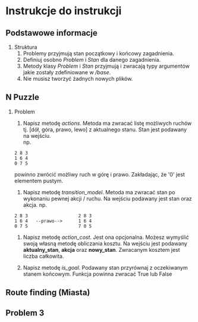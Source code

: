 # Instrukcje do instrukcji

## Podstawowe informacje
1. Struktura
    1. Problemy przyjmują stan początkowy i końcowy zagadnienia.
    1. Definiuj osobno *Problem* i *Stan* dla danego zagadnienia.
    1. Metody klasy *Problem* i *Stan* przyjmują i zwracają typy argumentów jakie zostały zdefiniowane w _/base_.
    1. Nie musisz tworzyć żadnych nowych plików.

## N Puzzle 

1. Problem
    1. Napisz metodę *actions*. Metoda ma zwracać listę możliwych ruchów tj. [dół, góra, prawo, lewo] z aktualnego stanu. Stan jest podawany na wejściu.  
    np.
    ```
    2 8 3
    1 6 4
    0 7 5
    ```
    powinno zwrócić możliwy ruch w górę i prawo. Zakładając, że '0' jest elementem pustym.

    1. Napisz metodę *transition_model*. Metoda ma zwracać stan po wykonaniu pewnej akcji / ruchu. Na wejściu podawany jest stan oraz akcja.
    np.
    ```
    2 8 3                   2 8 3
    1 6 4   --prawo-->      1 6 4
    0 7 5                   7 0 5
    ```

    1. Napisz metodę *action_cost*. Jest ona opcjonalna. Możesz wymyślić swoją własną metodę obliczania kosztu. Na wejściu jest podawany **aktualny_stan**, **akcja** oraz **nowy_stan**. Zwracanym kosztem jest liczba całkowita.

    1. Napisz metodę *is_goal*. Podawany stan przyrównaj z oczekiwanym stanem końcowym. Funkcja powinna zwracać True lub False


## Route finding (Miasta)


## Problem 3